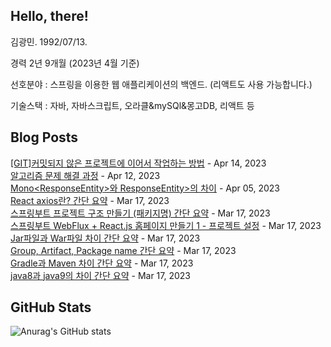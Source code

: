 ## Hello, there!

김광민. 1992/07/13.

경력 2년 9개월 (2023년 4월 기준)

선호분야 : 스프링을 이용한 웹 애플리케이션의 백엔드.
(리액트도 사용 가능합니다.)

기술스택 : 자바, 자바스크립트, 오라클&mySQl&몽고DB, 리액트 등


## Blog Posts

[[GIT]커밋되지 않은 프로젝트에 이어서 작업하는 방법](https://lenagend.tistory.com/37) - Apr 14, 2023<br>
[알고리즘 문제 해결 과정](https://lenagend.tistory.com/36) - Apr 12, 2023<br>
[Mono<ResponseEntity<?>>와 ResponseEntity<Mono<?>>의 차이](https://lenagend.tistory.com/35) - Apr 05, 2023<br>
[React axios란? 간단 요약](https://lenagend.tistory.com/34) - Mar 17, 2023<br>
[스프링부트 프로젝트 구조 만들기 (패키지명) 간단 요약](https://lenagend.tistory.com/33) - Mar 17, 2023<br>
[스프링부트 WebFlux + React.js 홈페이지 만들기 1 - 프로젝트 설정](https://lenagend.tistory.com/32) - Mar 17, 2023<br>
[Jar파일과 War파일 차이 간단 요약](https://lenagend.tistory.com/31) - Mar 17, 2023<br>
[Group, Artifact, Package name 간단 요약](https://lenagend.tistory.com/30) - Mar 17, 2023<br>
[Gradle과 Maven 차이 간단 요약](https://lenagend.tistory.com/29) - Mar 17, 2023<br>
[java8과 java9의 차이 간단 요약](https://lenagend.tistory.com/28) - Mar 17, 2023<br>


## GitHub Stats
![Anurag's GitHub stats](https://github-readme-stats.vercel.app/api?username=lenagend&show_icons=true&theme=solarized-light)
